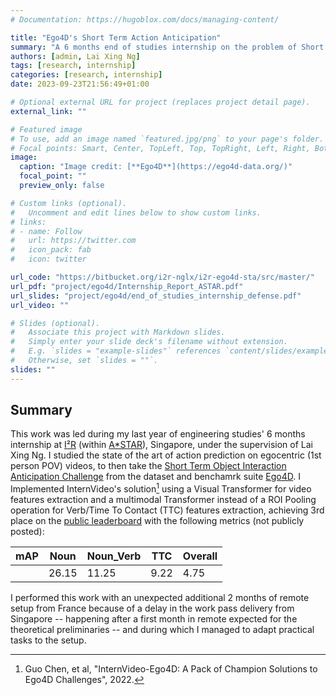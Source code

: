 ```yaml
---
# Documentation: https://hugoblox.com/docs/managing-content/

title: "Ego4D's Short Term Action Anticipation"
summary: "A 6 months end of studies internship on the problem of Short Term Action Anticipation on egocentric videos from the Ego4D dataset. Use of a Transformer in place of a ROI Pooling operation earning a 3rd place on the public leaderboard of the associated challenge."
authors: [admin, Lai Xing Ng]
tags: [research, internship]
categories: [research, internship]
date: 2023-09-23T21:56:49+01:00

# Optional external URL for project (replaces project detail page).
external_link: ""

# Featured image
# To use, add an image named `featured.jpg/png` to your page's folder.
# Focal points: Smart, Center, TopLeft, Top, TopRight, Left, Right, BottomLeft, Bottom, BottomRight.
image:
  caption: "Image credit: [**Ego4D**](https://ego4d-data.org/)"
  focal_point: ""
  preview_only: false

# Custom links (optional).
#   Uncomment and edit lines below to show custom links.
# links:
# - name: Follow
#   url: https://twitter.com
#   icon_pack: fab
#   icon: twitter

url_code: "https://bitbucket.org/i2r-nglx/i2r-ego4d-sta/src/master/"
url_pdf: "project/ego4d/Internship_Report_ASTAR.pdf"
url_slides: "project/ego4d/end_of_studies_internship_defense.pdf"
url_video: ""

# Slides (optional).
#   Associate this project with Markdown slides.
#   Simply enter your slide deck's filename without extension.
#   E.g. `slides = "example-slides"` references `content/slides/example-slides.md`.
#   Otherwise, set `slides = ""`.
slides: ""
---
```


## Summary
This work was led during my last year of engineering studies' 6 months internship at [I²R](https://www.a-star.edu.sg/i2r) (within [A*STAR](https://www.a-star.edu.sg/)), Singapore, under the supervision of Lai Xing Ng.
I studied the state of the art of action prediction on egocentric (1st person POV) videos, to then take the [Short Term Object Interaction Anticipation Challenge](https://eval.ai/web/challenges/challenge-page/1623/overview) from the dataset and benchamrk suite [Ego4D](https://ego4d-data.org/). I Implemented InternVideo's solution[^1] using a Visual Transformer for video features extraction and a multimodal Transformer instead of a ROI Pooling operation for Verb/Time To Contact (TTC) features extraction, achieving 3rd place on the [public leaderboard](https://eval.ai/web/challenges/challenge-page/1623/leaderboard/3910) with the following metrics (not publicly posted):

| mAP | Noun  | Noun_Verb | TTC  | Overall |
| --- | ----- | --------- | ---- | ------- |
|     | 26.15 | 11.25     | 9.22 | 4.75    | 

I performed this work with an unexpected additional 2 months of remote setup from France because of a delay in the work pass delivery from Singapore -- happening after a first month in remote expected for the theoretical preliminaries -- and during which I managed to adapt practical tasks to the setup. 

[^1]: Guo Chen, et al, "InternVideo-Ego4D: A Pack of Champion Solutions to Ego4D Challenges", 2022.